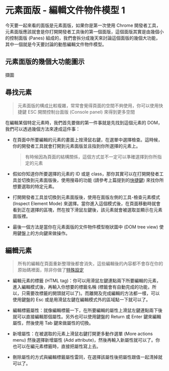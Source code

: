 
# 元素面版 - 編輯文件物件模型 1
今天要一起來看的面版是元素面版，如果你是第一次使用 Chrome 開發者工具，元素面版應該就會是你打開開發者工具後的第一個面版，這個面版其實是由幾個小的控制面版 (Panes) 組成的，我們會拆分成幾天來討論這個面版的幾個大功能，其中一個就是今天要討論的動態編輯文件物件模型。

## 元素面版的幾個大功能圖示
擷圖

## 尋找元素
> 元素面版的構成比較複雜，常常會覺得頁面的空間不夠使用，你可以使用快捷鍵 ESC 開關控制台面版 (Console panel) 來得到更多空間

在編輯某個特定元素時，我們首先要做的第一件事就是先找到這個元素的 DOM，我們可以透過幾個方法來達成這件事：
- 在頁面中所要編輯的元素的畫面上按滑鼠右鍵，在選單中選擇檢查。這時候，你的開發者工具就會打開到元素面版並且指到你所選擇的元素上。
  > 有時候因為頁面的結構關係，這個方式並不一定可以準確選擇到你所指定的元素

- 假如你知道你所要選擇的元素的 ID 或是 class，那你其實可以在打開開發者工具並切換到元素面版後，使用搜尋的功能 (請參考上篇提到的[快捷鍵](https://github.com/konekoya/talks/blob/master/intro-to-chrome-devtools-triathlon/day-6.md#%E5%B9%BE%E5%80%8B%E5%B8%B8%E7%94%A8%E7%9A%84%E5%BF%AB%E6%8D%B7%E9%8D%B5)) 來找你所想要選取的特定元素。

- 打開開發者工具並切換到元素面版後，使用在面版左側的工具-檢查元素模式 (Inspect Element Mode) 來選擇。當你進入這個模式後，在頁面移動時就會看到正在選擇的區塊，然在按下滑鼠左鍵後，該元素就會被選取並顯示在元素面版裡。

- 最後一個方法是當你在元素面版的文件物件模型樹狀圖中 (DOM tree view) 使用鍵盤上的方向鍵來做操作。

## 編輯元素
> 所有的編輯在頁面重新整理後都會消失，這些編輯後的內容都不會存在你的原始碼裡面，除非你做了[特殊設定](https://developers.google.com/web/tools/setup/setup-workflow)

- 編輯元素的標籤 (HTML tag)：你可以用滑鼠左鍵連點兩下所要編輯的元素，進入編輯模式後，再輸入你想要的標籤名稱 (標籤會有自動完成的功能，所以，只需要改標籤的開頭就可以了)。而離開及完成編輯的方法都一樣，可以使用鍵盤的 Esc 或是用滑鼠左鍵在編輯模式外的區域點一下就可以了。

- 編輯標籤屬性：就像編輯標籤一下，在所要編輯的屬性上滑鼠左鍵連點兩下後就可以直接編輯那個屬性。另外也可以使用鍵盤的 Return 或 Enter 鍵來編輯屬性，然後使用 Tab 鍵來做屬性的切換。

- 新增屬性：在被選取的元素上滑鼠右鍵打開更多動作選單 (More actions menu) 然後選擇新增屬性 (Add attribute)，然後再輸入新屬性就可以了。你也可以在編元素標籤時，直接把屬性寫上去。

- 刪除屬性的方式與編輯標籤屬性雷同，在選擇該屬性後把屬性跟值一起清掉就可以了。
